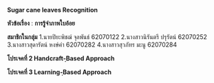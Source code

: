 **Sugar cane leaves Recognition**

**หัวข้อเรื่อง** : ****การรู้จำภาพใบอ้อย****

**สมาชิกในกลุ่ม**
1.นายปิยะพิชฌ์  จุลพันธ์ 62070122
2.นางสาวนิรันตรี  ปรุรัตน์ 62070252
3.นางสาวสุดารัตน์ หงษ์คำ 62070282
4.นางสาวสุวภัทร มะนู   62070284


**โปรเจคที่ 2 Handcraft-ฺBased Approach**
  
**โปรเจคที่ 3  Learning-ฺBased Approach**
  
